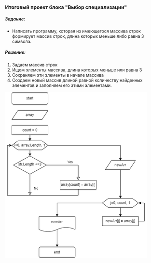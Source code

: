 ### Итоговый проект блока "Выбор специализации"

##### Задание:
- Написать программу, которая из имеющегося массива строк формирует массив строк, длина которых меньше либо равна 3 символа.

##### Решение:
1. Задаем массив строк
2. Ищем элементы массива, длина которых меньше или равна 3
3. Сохраняем эти элементы в начале массива
4. Создаем новый массив длиной равной количеству найденных элементов и заполняем его этими элементами.

![Блок-схема](final.png)